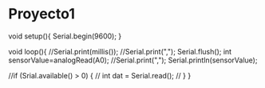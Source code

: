 # Proyecto1

void setup(){
Serial.begin(9600);
}

void loop(){
//Serial.print(millis());
//Serial.print(",");
Serial.flush();
int sensorValue=analogRead(A0);
//Serial.print(",");
Serial.println(sensorValue);


//if (Srial.available() > 0) {
//  int  dat = Serial.read();
//  }
}
